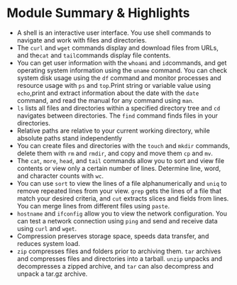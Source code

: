 # Module Summary & Highlights
- A shell is an interactive user interface. You use shell commands to navigate and work with files and directories.
- The `curl` and `wget` commands display and download files from URLs, and the`cat` and `tail`commands display file contents.
- You can get user information with the `whoami` and `id`commands, and get operating system information using the `uname` command. You can check system disk usage using the `df` command and monitor processes and resource usage with `ps` and `top`.Print string or variable value using `echo`,print and extract information about the date with the `date` command, and read the manual for any command using `man`.
- `ls` lists all files and directories within a specified directory tree and `cd` navigates between directories. The `find` command finds files in your directories.
- Relative paths are relative to your current working directory, while absolute paths stand independently
- You can create files and directories with the `touch` and `mkdir` commands, delete them with `rm` and `rmdir`, and copy and move them `cp` and `mv`.
- The `cat`, `more`, `head`, and `tail` commands allow you to sort and view file contents or view only a certain number of lines. Determine line, word, and character counts with `wc`.
- You can use `sort` to view the lines of a file alphanumerically and `uniq` to remove repeated lines from your view. `grep` gets the lines of a file that match your desired criteria, and `cut` extracts slices and fields from lines. You can merge lines from different files using `paste`.
- `hostname` and `ifconfig` allow you to view the network configuration. You can test a network connection using `ping` and send and receive data using `curl` and `wget`.
- Compression preserves storage space, speeds data transfer, and reduces system load.
- `zip` compresses files and folders prior to archiving them. `tar` archives and compresses files and directories into a tarball. `unzip` unpacks and decompresses a zipped archive, and `tar` can also decompress and unpack a tar.gz archive.
